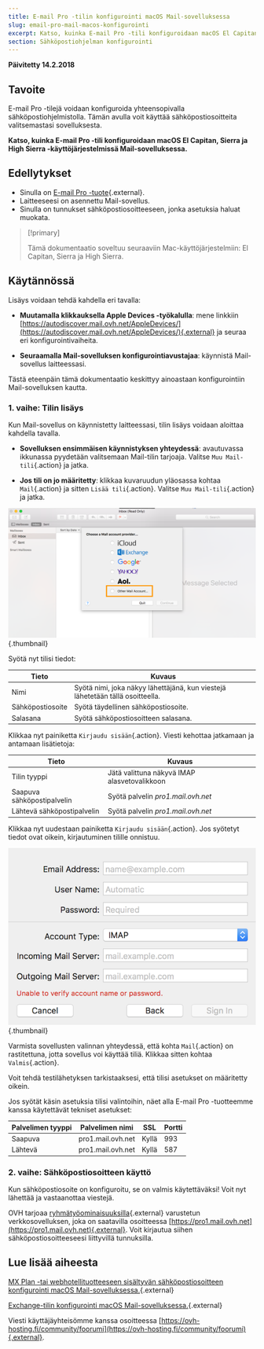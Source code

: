 ```yaml
---
title: E-mail Pro -tilin konfigurointi macOS Mail-sovelluksessa
slug: email-pro-mail-macos-konfigurointi
excerpt: Katso, kuinka E-mail Pro -tili konfiguroidaan macOS El Capitan, Sierra ja High Sierra -käyttöjärjestelmissä Mail-sovelluksessa
section: Sähköpostiohjelman konfigurointi
---
```


**Päivitetty 14.2.2018**

## Tavoite

E-mail Pro -tilejä voidaan konfiguroida yhteensopivalla sähköpostiohjelmistolla. Tämän avulla voit käyttää sähköpostiosoitteita valitsemastasi sovelluksesta.

**Katso, kuinka E-mail Pro -tili konfiguroidaan macOS El Capitan, Sierra ja High Sierra -käyttöjärjestelmissä Mail-sovelluksessa.**

## Edellytykset

- Sinulla on [E-mail Pro -tuote](https://www.ovh-hosting.fi/sahkopostit/email-pro/){.external}.
- Laitteeseesi on asennettu Mail-sovellus.
- Sinulla on tunnukset sähköpostiosoitteeseen, jonka asetuksia haluat muokata.

> [!primary]
>
> Tämä dokumentaatio soveltuu seuraaviin Mac-käyttöjärjestelmiin: El Capitan, Sierra ja High Sierra.
>

## Käytännössä

Lisäys voidaan tehdä kahdella eri tavalla:

- **Muutamalla klikkauksella Apple Devices -työkalulla**: mene linkkiin [https://autodiscover.mail.ovh.net/AppleDevices/](https://autodiscover.mail.ovh.net/AppleDevices/){.external} ja seuraa eri konfigurointivaiheita.

- **Seuraamalla Mail-sovelluksen konfigurointiavustajaa**: käynnistä Mail-sovellus laitteessasi.

Tästä eteenpäin tämä dokumentaatio keskittyy ainoastaan konfigurointiin Mail-sovelluksen kautta.

### 1. vaihe: Tilin lisäys

Kun Mail-sovellus on käynnistetty laitteessasi, tilin lisäys voidaan aloittaa kahdella tavalla.

- **Sovelluksen ensimmäisen käynnistyksen yhteydessä**: avautuvassa ikkunassa pyydetään valitsemaan Mail-tilin tarjoaja. Valitse `Muu Mail-tili`{.action} ja jatka.

- **Jos tili on jo määritetty**: klikkaa kuvaruudun yläosassa kohtaa `Mail`{.action} ja sitten `Lisää tili`{.action}. Valitse `Muu Mail-tili`{.action} ja jatka.

![emailpro](images/configuration-mail-sierra-step1.png){.thumbnail}

Syötä nyt tilisi tiedot:

|Tieto|Kuvaus|  
|---|---|  
|Nimi|Syötä nimi, joka näkyy lähettäjänä, kun viestejä lähetetään tällä osoitteella.| 
|Sähköpostiosoite|Syötä täydellinen sähköpostiosoite.| 
|Salasana|Syötä sähköpostiosoitteen salasana.|  

Klikkaa nyt painiketta `Kirjaudu sisään`{.action}. Viesti kehottaa jatkamaan ja antamaan lisätietoja:

|Tieto|Kuvaus|  
|---|---|  
|Tilin tyyppi|Jätä valittuna näkyvä IMAP alasvetovalikkoon| 
|Saapuva sähköpostipalvelin|Syötä palvelin *pro1.mail.ovh.net*| 
|Lähtevä sähköpostipalvelin|Syötä palvelin *pro1.mail.ovh.net*|  

Klikkaa nyt uudestaan painiketta `Kirjaudu sisään`{.action}. Jos syötetyt tiedot ovat oikein, kirjautuminen tilille onnistuu.

![emailpro](images/configuration-mail-sierra-step2.png){.thumbnail}

Varmista sovellusten valinnan yhteydessä, että kohta `Mail`{.action} on rastitettuna, jotta sovellus voi käyttää tiliä. Klikkaa sitten kohtaa `Valmis`{.action}.

Voit tehdä testilähetyksen tarkistaaksesi, että tilisi asetukset on määritetty oikein.

Jos syötät käsin asetuksia tilisi valintoihin, näet alla E-mail Pro -tuotteemme kanssa käytettävät tekniset asetukset:

|Palvelimen tyyppi|Palvelimen nimi|SSL|Portti|
|---|---|---|---|
|Saapuva|pro1.mail.ovh.net|Kyllä|993|
|Lähtevä|pro1.mail.ovh.net|Kyllä|587|

### 2. vaihe: Sähköpostiosoitteen käyttö

Kun sähköpostiosoite on konfiguroitu, se on valmis käytettäväksi! Voit nyt lähettää ja vastaanottaa viestejä.

OVH tarjoaa [ryhmätyöominaisuuksilla](https://www.ovh-hosting.fi/sahkopostit/){.external} varustetun verkkosovelluksen, joka on saatavilla osoitteessa [https://pro1.mail.ovh.net](https://pro1.mail.ovh.net){.external}. Voit kirjautua siihen sähköpostiosoitteeseesi liittyvillä tunnuksilla. 

## Lue lisää aiheesta

[MX Plan -tai webhotellituotteeseen sisältyvän sähköpostiosoitteen konfigurointi macOS Mail-sovelluksessa.](https://docs.ovh.com/fi/emails/jaettu_sahkoposti_sahkopostin_konfigurointiohje_mac_-_el_capitan/){.external}

[Exchange-tilin konfigurointi macOS Mail-sovelluksessa.](https://docs.ovh.com/fi/microsoft-collaborative-solutions/exchange-automaattinen-konfigurointi-mail-macos/){.external}

Viesti käyttäjäyhteisömme kanssa osoitteessa [https://ovh-hosting.fi/community/foorumi](https://ovh-hosting.fi/community/foorumi){.external}.